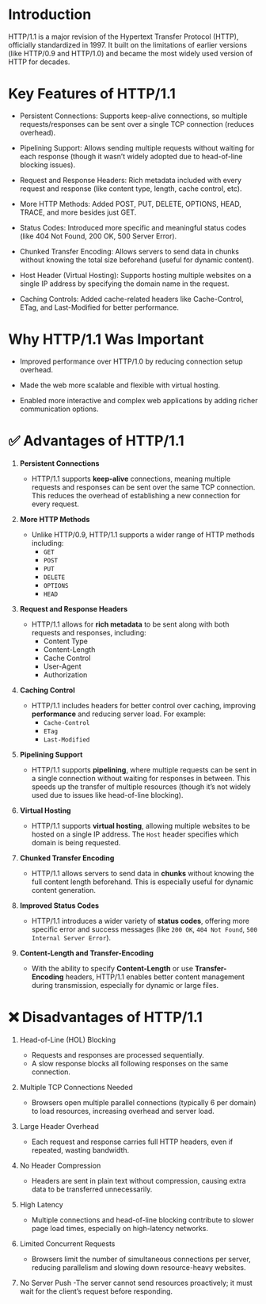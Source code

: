 # Introduction

HTTP/1.1 is a major revision of the Hypertext Transfer Protocol (HTTP), officially standardized in 1997. It built on the limitations of earlier versions (like HTTP/0.9 and HTTP/1.0) and became the most widely used version of HTTP for decades.

# Key Features of HTTP/1.1

- Persistent Connections: Supports keep-alive connections, so multiple requests/responses
  can be sent over a single TCP connection (reduces overhead).

- Pipelining Support: Allows sending multiple requests without waiting for each
  response (though it wasn’t widely adopted due to head-of-line blocking issues).

- Request and Response Headers: Rich metadata included with every request and response (like
  content type, length, cache control, etc).

- More HTTP Methods: Added POST, PUT, DELETE, OPTIONS, HEAD, TRACE, and more besides just GET.

- Status Codes: Introduced more specific and meaningful status codes (like 404 Not Found, 200 OK, 500 Server Error).
- Chunked Transfer Encoding: Allows servers to send data in chunks without knowing the total size beforehand (useful for dynamic content).

- Host Header (Virtual Hosting): Supports hosting multiple websites on a single IP address by specifying the domain name in the request.

- Caching Controls: Added cache-related headers like Cache-Control, ETag, and Last-Modified for better performance.

# Why HTTP/1.1 Was Important

- Improved performance over HTTP/1.0 by reducing connection setup overhead.

- Made the web more scalable and flexible with virtual hosting.

- Enabled more interactive and complex web applications by adding richer communication options.

# ✅ Advantages of HTTP/1.1

1. **Persistent Connections**
   - HTTP/1.1 supports **keep-alive** connections, meaning multiple requests and responses can be sent over the same TCP connection. This reduces the overhead of establishing a new connection for every request.
2. **More HTTP Methods**
   - Unlike HTTP/0.9, HTTP/1.1 supports a wider range of HTTP methods including:
     - `GET`
     - `POST`
     - `PUT`
     - `DELETE`
     - `OPTIONS`
     - `HEAD`
3. **Request and Response Headers**
   - HTTP/1.1 allows for **rich metadata** to be sent along with both requests and responses, including:
     - Content Type
     - Content-Length
     - Cache Control
     - User-Agent
     - Authorization
4. **Caching Control**

   - HTTP/1.1 includes headers for better control over caching, improving **performance** and reducing server load. For example:
     - `Cache-Control`
     - `ETag`
     - `Last-Modified`

5. **Pipelining Support**
   - HTTP/1.1 supports **pipelining**, where multiple requests can be sent in a single connection without waiting for responses in between. This speeds up the transfer of multiple resources (though it’s not widely used due to issues like head-of-line blocking).
6. **Virtual Hosting**
   - HTTP/1.1 supports **virtual hosting**, allowing multiple websites to be hosted on a single IP address. The `Host` header specifies which domain is being requested.
7. **Chunked Transfer Encoding**
   - HTTP/1.1 allows servers to send data in **chunks** without knowing the full content length beforehand. This is especially useful for dynamic content generation.
8. **Improved Status Codes**

   - HTTP/1.1 introduces a wider variety of **status codes**, offering more specific error and success messages (like `200 OK`, `404 Not Found`, `500 Internal Server Error`).

9. **Content-Length and Transfer-Encoding**
   - With the ability to specify **Content-Length** or use **Transfer-Encoding** headers, HTTP/1.1 enables better content management during transmission, especially for dynamic or large files.

# ❌ Disadvantages of HTTP/1.1

1. Head-of-Line (HOL) Blocking

   - Requests and responses are processed sequentially.
   - A slow response blocks all following responses on the same connection.

2. Multiple TCP Connections Needed

   - Browsers open multiple parallel connections (typically 6 per domain) to load resources, increasing overhead and server load.

3. Large Header Overhead

   - Each request and response carries full HTTP headers, even if repeated, wasting bandwidth.

4. No Header Compression

   - Headers are sent in plain text without compression, causing extra data to be transferred unnecessarily.

5. High Latency

   - Multiple connections and head-of-line blocking contribute to slower page load times, especially on high-latency networks.

6. Limited Concurrent Requests

   - Browsers limit the number of simultaneous connections per server, reducing parallelism and slowing down resource-heavy websites.

7. No Server Push
   -The server cannot send resources proactively; it must wait for the client’s request before responding.
